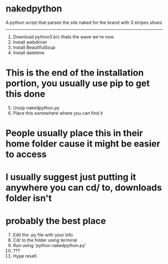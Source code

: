 # nakedpython
A python script that parses the site naked for the brand with 3 stripes shoes

--------------------------------------
1. Download python3 b/c thats the wave we're now
2. Install webdriver
3. Install BeautifulSoup
4. Install datetime
  # This is the end of the installation portion, you usually use pip to get this done
5. Unzip nakedpython.py
6. Place this somewhere where you can find it
  # People usually place this in their home folder cause it might be easier to access
  # I usually suggest just putting it anywhere you can cd/ to, downloads folder isn't
  # probably the best place
7. Edit the .py file with your info
8. Cd/ to the folder using terminal
9. Run using 'python nakedpython.py'
10. ???
11. Hype resell. 
